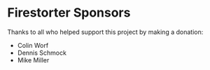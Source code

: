 Firestorter Sponsors
===========

Thanks to all who helped support this project by making a donation:

* Colin Worf
* Dennis Schmock
* Mike Miller
